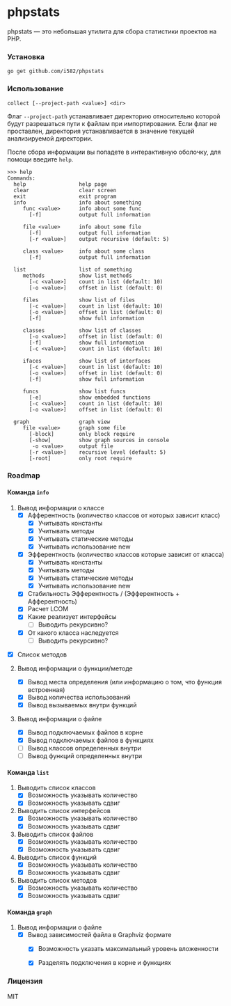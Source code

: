 # phpstats

phpstats — это небольшая утилита для сбора статистики проектов на PHP.

### Установка

```
go get github.com/i582/phpstats
```

### Использование

```
collect [--project-path <value>] <dir>
```

Флаг `--project-path` устанавливает директорию относительно которой будут разрешаться пути к файлам при импортировании. Если флаг не проставлен, директория устанавливается в значение текущей анализируемой директории.

После сбора информации вы попадете в интерактивную оболочку, для помощи введите `help`.

```
>>> help
Commands:
  help                 help page
  clear                clear screen
  exit                 exit program
  info                 info about something
     func <value>      info about some func
       [-f]            output full information

     file <value>      info about some file
       [-f]            output full information
       [-r <value>]    output recursive (default: 5)

     class <value>     info about some class
       [-f]            output full information

  list                 list of something
     methods           show list methods
       [-c <value>]    count in list (default: 10)
       [-o <value>]    offset in list (default: 0)

     files             show list of files
       [-c <value>]    count in list (default: 10)
       [-o <value>]    offset in list (default: 0)
       [-f]            show full information

     classes           show list of classes
       [-o <value>]    offset in list (default: 0)
       [-f]            show full information
       [-c <value>]    count in list (default: 10)

     ifaces            show list of interfaces
       [-c <value>]    count in list (default: 10)
       [-o <value>]    offset in list (default: 0)
       [-f]            show full information

     funcs             show list funcs
       [-e]            show embedded functions
       [-c <value>]    count in list (default: 10)
       [-o <value>]    offset in list (default: 0)

  graph                graph view
     file <value>      graph some file
       [-block]        only block require
       [-show]         show graph sources in console
        -o <value>     output file
       [-r <value>]    recursive level (default: 5)
       [-root]         only root require
```

### Roadmap

#### Команда `info`

1. Вывод информации о классе
   * [x] Афферентность (количество классов от которых зависит класс)
     * [x] Учитывать константы
     * [x] Учитывать методы
     * [x] Учитывать статические методы
     * [x] Учитывать использование new
   * [x] Эфферентность (количество классов которые зависит от класса)
     * [x] Учитывать константы
     * [x] Учитывать методы
     * [x] Учитывать статические методы
     * [x] Учитывать использование new
   * [x] Стабильность Эфферентность / (Эфферентность + Афферентность)
   * [x] Расчет LCOM
   * [x] Какие реализует интерфейсы
     * [ ] Выводить рекурсивно?
   * [x] От какого класса наследуется
     * [ ] Выводить рекурсивно?
* [x] Список методов
  
2. Вывод информации о функции/методе

   * [x] Вывод места определения (или информацию о том, что функция встроенная)
   * [x] Вывод количества использований
   * [x] Вывод вызываемых внутри функций
3. Вывод информации о файле

   * [x] Вывод подключаемых файлов в корне
   * [x] Вывод подключаемых файлов в функциях
   * [ ] Вывод классов определенных внутри
   * [ ] Вывод функций определенных внутри

#### Команда `list`

1. Выводить список классов
   * [x] Возможность указывать количество
   * [x] Возможность указывать сдвиг
2. Выводить список интерфейсов
   * [x] Возможность указывать количество
   * [x] Возможность указывать сдвиг
3. Выводить список файлов
   * [x] Возможность указывать количество
   * [x] Возможность указывать сдвиг
4. Выводить список функций
   * [x] Возможность указывать количество
   * [x] Возможность указывать сдвиг
5. Выводить список методов
   * [x] Возможность указывать количество
   * [x] Возможность указывать сдвиг

#### Команда `graph`

1. Вывод информации о файле
    * [x] Вывод зависимостей файла в Graphviz формате
      * [x] Возможность указать максимальный уровень вложенности
      * [x] Разделять подключения в корне и функциях



### Лицензия

MIT